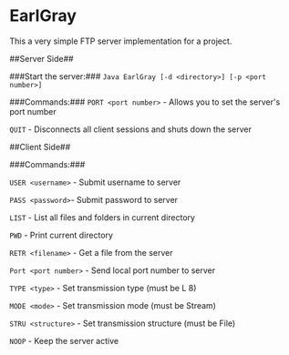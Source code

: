 EarlGray
========

This a very simple FTP server implementation for a project.

##Server Side##

###Start the server:###
`Java EarlGray [-d <directory>] [-p <port number>]`

###Commands:###
`PORT <port number>` - Allows you to set the server's port number

`QUIT` - Disconnects all client sessions and shuts down the server

##Client Side##

###Commands:###

`USER <username>` - Submit username to server

`PASS <password>`- Submit password to server

`LIST` - List all files and folders in current directory

`PWD` - Print current directory

`RETR <filename>` - Get a file from the server

`Port <port number>` - Send local port number to server

`TYPE <type>` - Set transmission type (must be L 8)

`MODE <mode>` - Set transmission mode (must be Stream)

`STRU <structure>` - Set transmission structure (must be File)

`NOOP` - Keep the server active
